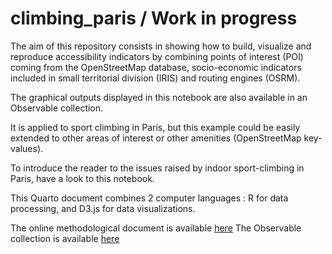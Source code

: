 # climbing_paris / Work in progress

The aim of this repository consists in showing how to build, visualize and reproduce accessibility indicators by combining points of interest (POI) coming from the OpenStreetMap database, socio-economic indicators included in small territorial division (IRIS) and routing engines (OSRM).

The graphical outputs displayed in this notebook are also available in an Observable collection.

It is applied to sport climbing in Paris, but this example could be easily extended to other areas of interest or other amenities (OpenStreetMap key-values).

To introduce the reader to the issues raised by indoor sport-climbing in Paris, have a look to this notebook.

This Quarto document combines 2 computer languages : R for data processing, and D3.js for data visualizations.

The online methodological document is available [here](https://rysebaert.github.io/climbing_paris/)
The Observable collection is available [here](https://observablehq.com/collection/@rysebaert/climbing_paris)
